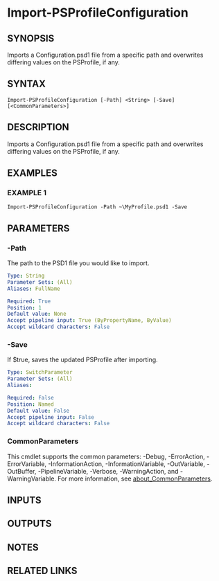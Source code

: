 # Import-PSProfileConfiguration

## SYNOPSIS
Imports a Configuration.psd1 file from a specific path and overwrites differing values on the PSProfile, if any.

## SYNTAX

```
Import-PSProfileConfiguration [-Path] <String> [-Save] [<CommonParameters>]
```

## DESCRIPTION
Imports a Configuration.psd1 file from a specific path and overwrites differing values on the PSProfile, if any.

## EXAMPLES

### EXAMPLE 1
```
Import-PSProfileConfiguration -Path ~\MyProfile.psd1 -Save
```

## PARAMETERS

### -Path
The path to the PSD1 file you would like to import.

```yaml
Type: String
Parameter Sets: (All)
Aliases: FullName

Required: True
Position: 1
Default value: None
Accept pipeline input: True (ByPropertyName, ByValue)
Accept wildcard characters: False
```

### -Save
If $true, saves the updated PSProfile after importing.

```yaml
Type: SwitchParameter
Parameter Sets: (All)
Aliases:

Required: False
Position: Named
Default value: False
Accept pipeline input: False
Accept wildcard characters: False
```

### CommonParameters
This cmdlet supports the common parameters: -Debug, -ErrorAction, -ErrorVariable, -InformationAction, -InformationVariable, -OutVariable, -OutBuffer, -PipelineVariable, -Verbose, -WarningAction, and -WarningVariable. For more information, see [about_CommonParameters](http://go.microsoft.com/fwlink/?LinkID=113216).

## INPUTS

## OUTPUTS

## NOTES

## RELATED LINKS

